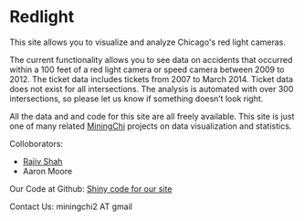 Redlight
========
This site allows you to visualize and analyze Chicago's red light cameras. 

The current functionality allows you to see data on accidents that occurred within a 100 feet of a red light camera or speed camera between 2009 to 2012.  The ticket data includes tickets from 2007 to March 2014. Ticket data does not exist for all intersections.  The analysis is automated with over 300 intersections, so please let us know if something doesn’t look right.

All the data and and code for this site are all freely available. This site is just one of many related <a href="http://www.MiningChi.com" target=" blank">MiningChi</a> projects on data visualization and statistics.

Colloborators:
+ <a href="http://www.rajivshah.com" target=" blank">Rajiv Shah</a>
+ Aaron Moore

Our Code at Github:
<a href="https://github.com/miningchi/redlight" target=" blank">Shiny code for our site</a>

Contact Us:
miningchi2 AT gmail
